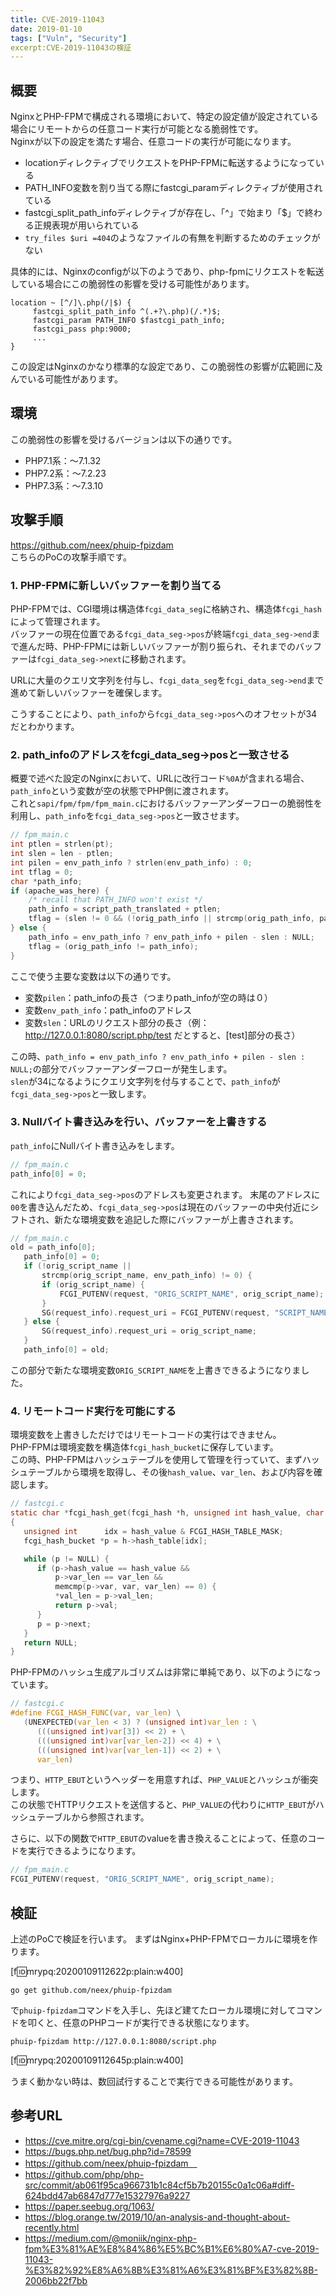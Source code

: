 ```yaml
---
title: CVE-2019-11043
date: 2019-01-10
tags: ["Vuln", "Security"]
excerpt:CVE-2019-11043の検証 
---
```


## 概要
NginxとPHP-FPMで構成される環境において、特定の設定値が設定されている場合にリモートからの任意コード実行が可能となる脆弱性です。  
Nginxが以下の設定を満たす場合、任意コードの実行が可能になります。

- locationディレクティブでリクエストをPHP-FPMに転送するようになっている
- PATH_INFO変数を割り当てる際にfastcgi_paramディレクティブが使用されている
- fastcgi_split_path_infoディレクティブが存在し、「^」で始まり「$」で終わる正規表現が用いられている
- `try_files $uri =404`のようなファイルの有無を判断するためのチェックがない

具体的には、Nginxのconfigが以下のようであり、php-fpmにリクエストを転送している場合にこの脆弱性の影響を受ける可能性があります。
```
location ~ [^/]\.php(/|$) {
     fastcgi_split_path_info ^(.+?\.php)(/.*)$;
     fastcgi_param PATH_INFO $fastcgi_path_info;
     fastcgi_pass php:9000;
     ...
}
```
この設定はNginxのかなり標準的な設定であり、この脆弱性の影響が広範囲に及んでいる可能性があります。

## 環境
この脆弱性の影響を受けるバージョンは以下の通りです。

- PHP7.1系：〜7.1.32  
- PHP7.2系：〜7.2.23  
- PHP7.3系：〜7.3.10  

## 攻撃手順
https://github.com/neex/phuip-fpizdam  
こちらのPoCの攻撃手順です。

### 1. PHP-FPMに新しいバッファーを割り当てる

PHP-FPMでは、CGI環境は構造体`fcgi_data_seg`に格納され、構造体`fcgi_hash`によって管理されます。  
バッファーの現在位置である`fcgi_data_seg->pos`が終端`fcgi_data_seg->end`まで進んだ時、PHP-FPMには新しいバッファーが割り振られ、それまでのバッファーは`fcgi_data_seg->next`に移動されます。

URLに大量のクエリ文字列を付与し、`fcgi_data_seg`を`fcgi_data_seg->end`まで進めて新しいバッファーを確保します。

こうすることにより、`path_info`から`fcgi_data_seg->pos`へのオフセットが34だとわかります。


### 2. path_infoのアドレスをfcgi_data_seg->posと一致させる

概要で述べた設定のNginxにおいて、URLに改行コード`%0A`が含まれる場合、`path_info`という変数が空の状態でPHP側に渡されます。  
これと`sapi/fpm/fpm/fpm_main.c`におけるバッファーアンダーフローの脆弱性を利用し、`path_info`を`fcgi_data_seg->pos`と一致させます。  

```c
// fpm_main.c
int ptlen = strlen(pt);
int slen = len - ptlen;
int pilen = env_path_info ? strlen(env_path_info) : 0;
int tflag = 0;
char *path_info;
if (apache_was_here) {
    /* recall that PATH_INFO won't exist */
    path_info = script_path_translated + ptlen;
    tflag = (slen != 0 && (!orig_path_info || strcmp(orig_path_info, path_info) != 0));
} else {
    path_info = env_path_info ? env_path_info + pilen - slen : NULL;
    tflag = (orig_path_info != path_info);
}
```
ここで使う主要な変数は以下の通りです。  

- 変数`pilen`：path_infoの長さ（つまりpath_infoが空の時は０）  
- 変数`env_path_info`：path_infoのアドレス  
- 変数`slen`：URLのリクエスト部分の長さ（例：http://127.0.0.1:8080/script.php/test だとすると、[test]部分の長さ）
  
この時、`path_info = env_path_info ? env_path_info + pilen - slen : NULL;`の部分でバッファーアンダーフローが発生します。  
`slen`が34になるようにクエリ文字列を付与することで、`path_info`が`fcgi_data_seg->pos`と一致します。

### 3. Nullバイト書き込みを行い、バッファーを上書きする

`path_info`にNullバイト書き込みをします。  

```c
// fpm_main.c
path_info[0] = 0;
```
これにより`fcgi_data_seg->pos`のアドレスも変更されます。
末尾のアドレスに`00`を書き込んだため、`fcgi_data_seg->pos`は現在のバッファーの中央付近にシフトされ、新たな環境変数を追記した際にバッファーが上書きされます。　　

```c
// fpm_main.c
old = path_info[0];
   path_info[0] = 0;
   if (!orig_script_name ||
       strcmp(orig_script_name, env_path_info) != 0) {
       if (orig_script_name) {
           FCGI_PUTENV(request, "ORIG_SCRIPT_NAME", orig_script_name);
       }
       SG(request_info).request_uri = FCGI_PUTENV(request, "SCRIPT_NAME", env_path_info);
   } else {
       SG(request_info).request_uri = orig_script_name;
   }
   path_info[0] = old;
```
この部分で新たな環境変数`ORIG_SCRIPT_NAME`を上書きできるようになりました。

### 4. リモートコード実行を可能にする
環境変数を上書きしただけではリモートコードの実行はできません。  
PHP-FPMは環境変数を構造体`fcgi_hash_bucket`に保存しています。  
この時、PHP-FPMはハッシュテーブルを使用して管理を行っていて、まずハッシュテーブルから環境を取得し、その後`hash_value`、`var_len`、および内容を確認します。   

``` c
// fastcgi.c
static char *fcgi_hash_get(fcgi_hash *h, unsigned int hash_value, char *var, unsigned int var_len, unsigned int *val_len)
{
   unsigned int      idx = hash_value & FCGI_HASH_TABLE_MASK;
   fcgi_hash_bucket *p = h->hash_table[idx];

   while (p != NULL) {
      if (p->hash_value == hash_value &&
          p->var_len == var_len &&
          memcmp(p->var, var, var_len) == 0) {
          *val_len = p->val_len;
          return p->val;
      }
      p = p->next;
   }
   return NULL;
}
```

PHP-FPMのハッシュ生成アルゴリズムは非常に単純であり、以下のようになっています。  

```c
// fastcgi.c
#define FCGI_HASH_FUNC(var, var_len) \
   (UNEXPECTED(var_len < 3) ? (unsigned int)var_len : \
      (((unsigned int)var[3]) << 2) + \
      (((unsigned int)var[var_len-2]) << 4) + \
      (((unsigned int)var[var_len-1]) << 2) + \
      var_len)
```

つまり、`HTTP_EBUT`というヘッダーを用意すれば、`PHP_VALUE`とハッシュが衝突します。  
この状態でHTTPリクエストを送信すると、`PHP_VALUE`の代わりに`HTTP_EBUT`がハッシュテーブルから参照されます。

さらに、以下の関数で`HTTP_EBUT`のvalueを書き換えることによって、任意のコードを実行できるようになります。  

```c
// fpm_main.c
FCGI_PUTENV(request, "ORIG_SCRIPT_NAME", orig_script_name);
```

## 検証
上述のPoCで検証を行います。
まずはNginx+PHP-FPMでローカルに環境を作ります。

[f:id:mrypq:20200109112622p:plain:w400]
```
go get github.com/neex/phuip-fpizdam
```
で`phuip-fpizdam`コマンドを入手し、先ほど建てたローカル環境に対してコマンドを叩くと、任意のPHPコードが実行できる状態になります。
```
phuip-fpizdam http://127.0.0.1:8080/script.php
```
[f:id:mrypq:20200109112645p:plain:w400]

うまく動かない時は、数回試行することで実行できる可能性があります。

## 参考URL

- https://cve.mitre.org/cgi-bin/cvename.cgi?name=CVE-2019-11043  
- https://bugs.php.net/bug.php?id=78599
- https://github.com/neex/phuip-fpizdam　
- https://github.com/php/php-src/commit/ab061f95ca966731b1c84cf5b7b20155c0a1c06a#diff-624bdd47ab6847d777e15327976a9227
- https://paper.seebug.org/1063/
- https://blog.orange.tw/2019/10/an-analysis-and-thought-about-recently.html
- https://medium.com/@moniik/nginx-php-fpm%E3%81%AE%E8%84%86%E5%BC%B1%E6%80%A7-cve-2019-11043-%E3%82%92%E8%A6%8B%E3%81%A6%E3%81%BF%E3%82%8B-2006bb22f7bb

